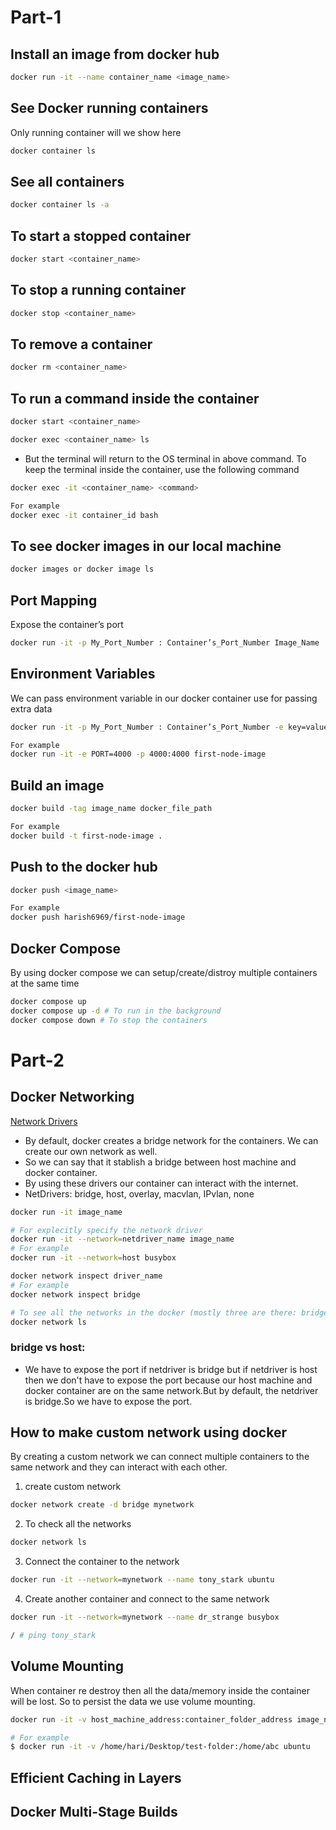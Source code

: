 # Part-1
## Install an image from docker hub
```bash
docker run -it --name container_name <image_name>
```
## See Docker running containers
Only running container will we show here
```bash
docker container ls
```
## See all containers
```bash
docker container ls -a
```
## To start a stopped container
```bash
docker start <container_name>
```
## To stop a running container
```bash
docker stop <container_name>
```
## To remove a container
```bash
docker rm <container_name>
```
## To run a command inside the container
```bash
docker start <container_name>
``` 
```bash
docker exec <container_name> ls
```
- But the terminal will return to the OS terminal in above command. To keep the terminal inside the container, use the following command

```bash 
docker exec -it <container_name> <command>

For example
docker exec -it container_id bash
```

## To see docker images in our local machine 
```bash
docker images or docker image ls
```

## Port Mapping
Expose the container’s port
```bash
docker run -it -p My_Port_Number : Container’s_Port_Number Image_Name
```

## Environment Variables
We can pass environment variable in our docker container use for passing extra data
```bash
docker run -it -p My_Port_Number : Container’s_Port_Number -e key=value -e key=value Image_Name

For example
docker run -it -e PORT=4000 -p 4000:4000 first-node-image
```
## Build an image
```bash
docker build -tag image_name docker_file_path

For example
docker build -t first-node-image .
```

## Push to the docker hub
```bash
docker push <image_name>

For example
docker push harish6969/first-node-image
```

## Docker Compose
By using docker compose we can setup/create/distroy multiple containers at the same time 
```bash
docker compose up 
docker compose up -d # To run in the background
docker compose down # To stop the containers
```

# Part-2

## Docker Networking
[Network Drivers](https://docs.docker.com/network/drivers/)

- By default, docker creates a bridge network for the containers. We can create our own network as well.
- So we can say that it stablish a bridge between host machine and docker container.
- By using these drivers our container can interact with the internet.
- NetDrivers: bridge, host, overlay, macvlan, IPvlan, none
```bash
docker run -it image_name

# For explecitly specify the network driver
docker run -it --network=netdriver_name image_name
# For example
docker run -it --network=host busybox

docker network inspect driver_name
# For example
docker network inspect bridge

# To see all the networks in the docker (mostly three are there: bridge, host, none)
docker network ls
```
### bridge vs host:
- We have to expose the port if netdriver is bridge but if netdriver is host then we don't have to expose the port because our host machine and docker container are on the same network.But by default, the netdriver is bridge.So we have to expose the port.

## How to make custom network using docker
By creating a custom network we can connect multiple containers to the same network and they can interact with each other.

1. create custom network
```bash
docker network create -d bridge mynetwork
```
2. To check all the networks
```bash
docker network ls
```
3. Connect the container to the network
```bash
docker run -it --network=mynetwork --name tony_stark ubuntu
```
4. Create another container and connect to the same network
```bash
docker run -it --network=mynetwork --name dr_strange busybox

/ # ping tony_stark
```

## Volume Mounting
When container re destroy then all the data/memory inside the container will be lost. So to persist the data we use volume mounting.

```bash
docker run -it -v host_machine_address:container_folder_address image_name

# For example
$ docker run -it -v /home/hari/Desktop/test-folder:/home/abc ubuntu
```

## Efficient Caching in Layers
## Docker Multi-Stage Builds

